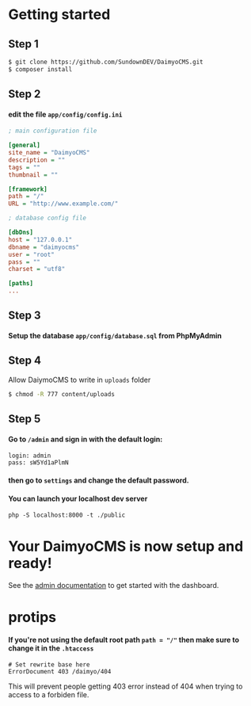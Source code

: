 # Getting started

## Step 1
~~~ bash
$ git clone https://github.com/SundownDEV/DaimyoCMS.git
$ composer install
~~~

## Step 2
#### edit the file ```app/config/config.ini```

~~~ ini
; main configuration file

[general]
site_name = "DaimyoCMS"
description = ""
tags = ""
thumbnail = ""

[framework]
path = "/"
URL = "http://www.example.com/"

; database config file

[dbDns]
host = "127.0.0.1"
dbname = "daimyocms"
user = "root"
pass = ""
charset = "utf8"

[paths]
...
~~~

## Step 3
#### Setup the database ```app/config/database.sql``` from PhpMyAdmin

## Step 4
Allow DaiymoCMS to write in ```uploads``` folder
~~~ bash
$ chmod -R 777 content/uploads
~~~

## Step 5
#### Go to ```/admin``` and sign in with the default login:

~~~
login: admin
pass: sW5Yd1aPlmN
~~~

#### then go to ```settings``` and change the default password.

#### You can launch your localhost dev server

~~~
php -S localhost:8000 -t ./public
~~~

# Your DaimyoCMS is now setup and ready!
See the [admin documentation](https://github.com/SundownDEV/DaimyoCMS/blob/master/docs/AdminPanel.md) to get started with the dashboard.

# protips
#### If you're not using the default root path ```path = "/"``` then make sure to change it in the ```.htaccess```

~~~
# Set rewrite base here
ErrorDocument 403 /daimyo/404
~~~

This will prevent people getting 403 error instead of 404 when trying to access to a forbiden file.
